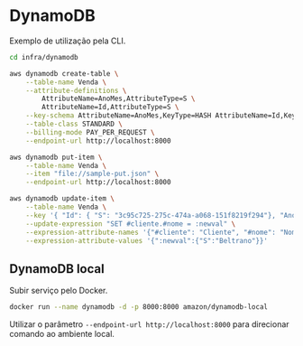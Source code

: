 # DynamoDB

Exemplo de utilização pela CLI.

```bash
cd infra/dynamodb

aws dynamodb create-table \
    --table-name Venda \
    --attribute-definitions \
        AttributeName=AnoMes,AttributeType=S \
        AttributeName=Id,AttributeType=S \
    --key-schema AttributeName=AnoMes,KeyType=HASH AttributeName=Id,KeyType=RANGE \
    --table-class STANDARD \
    --billing-mode PAY_PER_REQUEST \
    --endpoint-url http://localhost:8000

aws dynamodb put-item \
    --table-name Venda \
    --item "file://sample-put.json" \
    --endpoint-url http://localhost:8000

aws dynamodb update-item \
    --table-name Venda \
    --key '{ "Id": { "S": "3c95c725-275c-474a-a068-151f8219f294"}, "AnoMes": { "S": "2023-04" } }' \
    --update-expression "SET #cliente.#nome = :newval" \
    --expression-attribute-names '{"#cliente": "Cliente", "#nome": "Nome"}' \
    --expression-attribute-values '{":newval":{"S":"Beltrano"}}'
```

## DynamoDB local

Subir serviço pelo Docker.

```bash
docker run --name dynamodb -d -p 8000:8000 amazon/dynamodb-local
```

Utilizar o parâmetro `--endpoint-url http://localhost:8000` para direcionar comando ao ambiente local.

